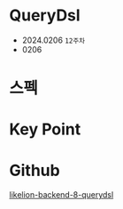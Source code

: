 # QueryDsl

- 2024.0206 `12주차`
- 0206

# 스펙

# Key Point

# Github
[likelion-backend-8-querydsl](https://github.com/edujeeho0/likelion-backend-8-querydsl)